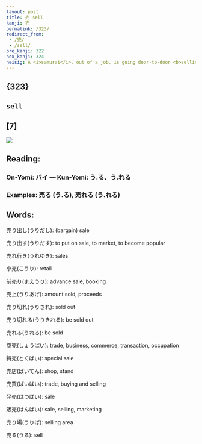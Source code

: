 ```yaml
---
layout: post
title: 売 sell
kanji: 売
permalink: /323/
redirect_from:
 - /売/
 - /sell/
pre_kanji: 322
nex_kanji: 324
heisig: A <i>samurai</i>, out of a job, is going door-to-door <b>selling</b> little windup <i>crowns</i> with <i>human legs</i> that run around on the floor looking like headless monarchs.
---
```


## {323}

## `sell`

## [7]

<div class="stroke"><img src="E5A3B2.png" /></div>

## Reading:

### On-Yomi: バイ &mdash; Kun-Yomi: う.る、う.れる

### Examples: 売る (う.る), 売れる (う.れる)

## Words:

売り出し(うりだし): (bargain) sale

売り出す(うりだす): to put on sale, to market, to become popular

売れ行き(うれゆき): sales

小売(こうり): retail

前売り(まえうり): advance sale, booking

売上(うりあげ): amount sold, proceeds

売り切れ(うりきれ): sold out

売り切れる(うりきれる): be sold out

売れる(うれる): be sold

商売(しょうばい): trade, business, commerce, transaction, occupation

特売(とくばい): special sale

売店(ばいてん): shop, stand

売買(ばいばい): trade, buying and selling

発売(はつばい): sale

販売(はんばい): sale, selling, marketing

売り場(うりば): selling area

売る(うる): sell
